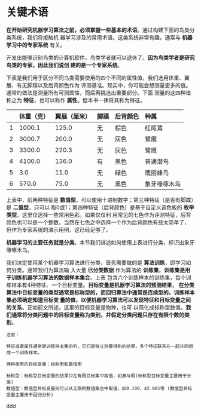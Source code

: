 关键术语
================================================================================
**在开始研究机器学习算法之前，必须掌握一些基本的术语**。通过构建下面的鸟类分类系统，我们将接触机
器学习涉及的常用术语。这类系统非常有趣，通常与 **机器学习中的专家系统** 有关。

开发出能够识别鸟类的计算机软件，鸟类学者就可以退休了。**因为鸟类学者是研究鸟类的专家，因此我们说创
建的是一个专家系统**。

下表是我们用于区分不同鸟类需要使用的四个不同的属性值，我们选用体重、翼展、有无脚蹼以及后背颜色作为
评测基准。现实中，你可能会想测量更多的值。通常的做法是测量所有可测属性，而后再挑选出重要部分。下面
测量的这四种值称之为 **特征**，也可以称作 **属性**。但本书一律将其称为特征。

|  | 体重（克） | 翼展（厘米）| 脚蹼 | 后背颜色 | 种属 |
| :-- | :---- | :---------| :----| :------| :----|
| 1 | 1000.1 | 125.0 | 无 | 棕色 | 红尾鵟 |
| 2 | 3000.7 | 200.0 | 无 | 灰色 | 鹭鹰 |
| 3 | 3300.0 | 220.3 | 无 | 灰色 | 鹭鹰 |
| 4 | 4100.0 | 136.0 | 有 | 黑色 | 普通潜鸟 |
| 5 | 3.0 | 11.0 | 无 | 绿色 | 瑰丽蜂鸟 |
| 6 | 570.0 | 75.0 | 无 | 黑色 | 象牙喙啄木鸟 |

上表中，前两种特征是 **数值型**，可以使用十进制数字；第三种特征（是否有脚蹼）是 **二值型**，只可以
取0或1；第四种特征（后背颜色）是基于自定义调色板的 **枚举类型**，这里仅选择一些常用色彩。如果仅仅利
用常见的七色作为评测特征，后背颜色也可以是一个整数。当然在七色之中选择一个作为后背颜色有些太简单了，
但作为专家系统的演示用例，这已经足够了。

**机器学习的主要任务就是分类**。本节我们讲述如何使用上表进行分类，标识出象牙喙啄木鸟。

我们决定使用某个机器学习算法进行分类，首先需要做的是 **算法训练**，即学习如何分类。通常我们为算法输
入大量 **已分类数据** 作为算法的 **训练集**。**训练集是用于训练机器学习算法的数据样本集合**。上表
包含六个训练样本的训练集，每个训练样本有4种特征、一个目标变量。**目标变量是机器学习算法的预测结果**，
**在分类算法中目标变量的类型通常是标称型的，而回归算法中通常是连续型的。训练样本集必须确定知道目标变
量的值，以便机器学习算法可以发现特征和目标变量之间的关系**。正如前文所述，这里的目标变量是物种，也可
以简化成标称型数值。**我们通常将分类问题中的目标变量称为类别，并假定分类问题只存在有限个数的类别**。
```
注意：

特征或者属性通常是训练样本集的列，它们是独立测量得到的结果，多个特征联系在一起共同组成一个训练样本。
```
```
两种类型的目标变量：标称型和数值型

标称型：标称型目标变量的结果只在有限目标集中取值，如真与假(标称型目标变量主要用于分类)
数值型：数值型目标变量则可以从无限的数值集合中取值，如0.100，42.001等 (数值型目标变量主要用于回归分析)
```



































ddd
